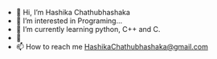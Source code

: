 - 👋 Hi, I’m Hashika Chathubhashaka
- 👀 I’m interested in Programing...
- 🌱 I’m currently learning python, C++ and C.
- 💞️ 
- 📫 How to reach me  HashikaChathubhashaka@gmail.com

<!---
HashikaChathubhashaka/HashikaChathubhashaka is a ✨ special ✨ repository because its `README.md` (this file) appears on your GitHub profile.
You can click the Preview link to take a look at your changes.
--->
